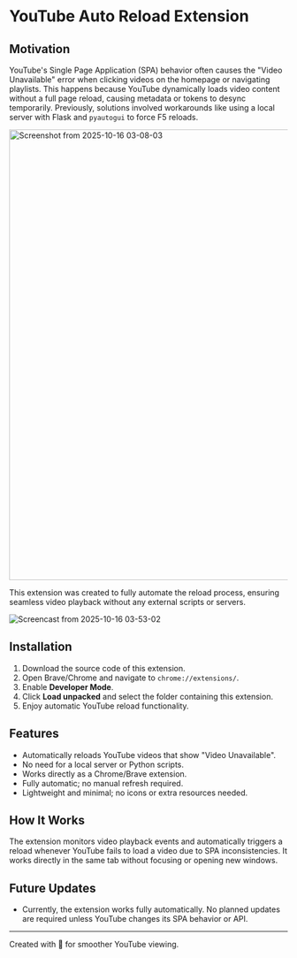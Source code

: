 # YouTube Auto Reload Extension

## Motivation

YouTube's Single Page Application (SPA) behavior often causes the "Video Unavailable" error when clicking videos on the homepage or navigating playlists. This happens because YouTube dynamically loads video content without a full page reload, causing metadata or tokens to desync temporarily. Previously, solutions involved workarounds like using a local server with Flask and `pyautogui` to force F5 reloads.

<img width="1428" height="815" alt="Screenshot from 2025-10-16 03-08-03" src="https://pouch.jumpshare.com/preview/qHJWLDt-CTN7KA6Bl7opV6HeORFHaILfCOfKT_JI0k-NXmJlIMFFpAr2g1ayxRUbGJWfQQqUet537toeYrJwLGT3mtCR3tTfENHP5BWbHQE" />


This extension was created to fully automate the reload process, ensuring seamless video playback without any external scripts or servers.

![Screencast from 2025-10-16 03-53-02](https://github.com/user-attachments/assets/befc6b51-82dc-4c2b-890d-3ccd734acc66)

## Installation

1. Download the source code of this extension.
2. Open Brave/Chrome and navigate to `chrome://extensions/`.
3. Enable **Developer Mode**.
4. Click **Load unpacked** and select the folder containing this extension.
5. Enjoy automatic YouTube reload functionality.

## Features

* Automatically reloads YouTube videos that show "Video Unavailable".
* No need for a local server or Python scripts.
* Works directly as a Chrome/Brave extension.
* Fully automatic; no manual refresh required.
* Lightweight and minimal; no icons or extra resources needed.


## How It Works

The extension monitors video playback events and automatically triggers a reload whenever YouTube fails to load a video due to SPA inconsistencies. It works directly in the same tab without focusing or opening new windows.

## Future Updates

* Currently, the extension works fully automatically. No planned updates are required unless YouTube changes its SPA behavior or API.

---

Created with 💛 for smoother YouTube viewing.
